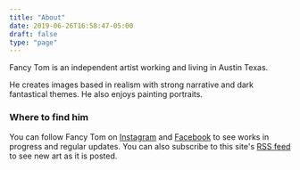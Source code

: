 ```yaml
---
title: "About"
date: 2019-06-26T16:58:47-05:00
draft: false
type: "page"
---
```

Fancy Tom is an independent artist working and living in Austin Texas. 

He creates images based in realism with strong narrative and dark fantastical themes. He also enjoys painting portraits.

### Where to find him

You can follow Fancy Tom on <a href="https://instagram.com/fancytom" target="_blank" rel="nofollow">Instagram</a> and <a href="https://www.facebook.com/fancytom/" target="_blank" rel="nofollow">Facebook</a> to see works in progress and regular updates. You can also subscribe to this site's <a href="/index.xml">RSS feed</a> to see new art as it is posted.